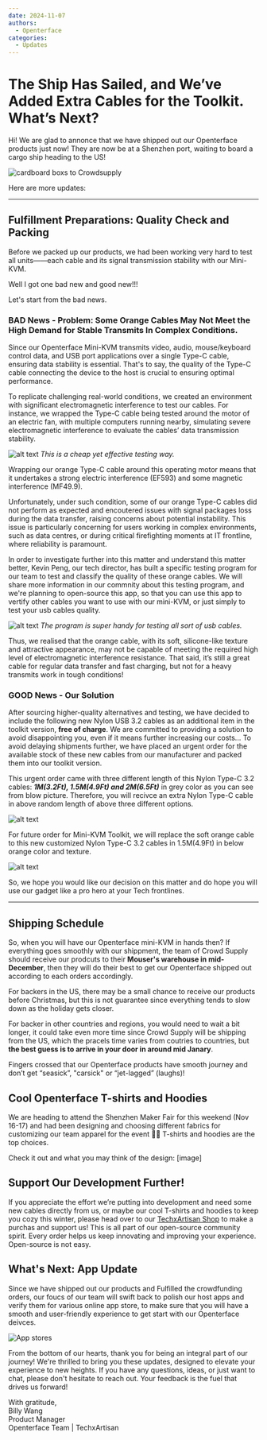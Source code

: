 ```yaml
---
date: 2024-11-07
authors:
  - Openterface
categories:
  - Updates
---
```


# The Ship Has Sailed, and We’ve Added Extra Cables for the Toolkit. What’s Next?

Hi! We are glad to annonce that we have shipped out our Openterface products just now! They are now be at a Shenzhen port, waiting to board a cargo ship heading to the US!

![cardboard boxs to Crowdsupply](pic/241107-s.jpeg)

Here are more updates:

------------

## Fulfillment Preparations: Quality Check and Packing

Before we packed up our products, we had been working very hard to test all units——each cable and its signal transmission stability with our Mini-KVM.

Well I got one bad new and good new!!!

Let's start from the bad news.

### BAD News - Problem: Some Orange Cables May Not Meet the High Demand for Stable Transmits In Complex Conditions.

Since our Openterface Mini-KVM transmits video, audio, mouse/keyboard control data, and USB port applications over a single Type-C cable, ensuring data stability is essential. That's to say, the quality of the Type-C cable connecting the device to the host is crucial to ensuring optimal performance.

To replicate challenging real-world conditions, we created an environment with significant electromagnetic interference to test our cables. For instance, we wrapped the Type-C cable being tested around the motor of an electric fan, with multiple computers running nearby, simulating severe electromagnetic interference to evaluate the cables’ data transmission stability.

![alt text](pic/241107-0.jpg)
*This is a cheap yet effective testing way.*

Wrapping our orange Type-C cable around this operating motor means that it undertakes a strong electric interference (EF593) and some magnetic interference (MF49.9).

Unfortunately, under such condition, some of our orange Type-C cables did not perform as expected and encoutered issues with signal packages loss during the data transfer, raising concerns about potential instability. This issue is particularly concerning for users working in complex environments, such as data centres, or during critical firefighting moments at IT frontline, where reliability is paramount.

In order to investigate further into this matter and understand this matter better, Kevin Peng, our tech director, has built a specific testing program for our team to  test and classify the quality of these orange cables. We will share more information in our commnity about this testing program, and we're planning to open-source this app, so that you can use this app to vertify other cables you want to use with our mini-KVM, or just simply to test your usb cables quality.

![alt text](pic/241107-1.jpg)
*The program is super handy for testing all sort of usb cables.*

Thus, we realised that the orange cable, with its soft, silicone-like texture and attractive appearance, may not be capable of meeting the required high level of electromagnetic interference resistance. That said, it’s still a great cable for regular data transfer and fast charging, but not for a heavy transmits work in tough conditions!

### GOOD News - Our Solution

After sourcing higher-quality alternatives and testing, we have decided to include the following new Nylon USB 3.2 cables as an additional item in the toolkit version, **free of charge**. We are committed to providing a solution to avoid disappointing you, even if it means further increasing our costs... To avoid delaying shipments further, we have placed an urgent order for the available stock of these new cables from our manufacturer and packed them into our toolkit version.

This urgent order came with three different length of this Nylon Type-C 3.2 cables: ***1M(3.2Ft), 1.5M(4.9Ft) and 2M(6.5Ft)*** in grey color as you can see from blow picture. Therefore, you will recivce an extra Nylon Type-C cable in above random length of above three different options.

![alt text](pic/241107-2.jpg)

For future order for Mini-KVM Toolkit, we will replace the soft orange cable to this new customized Nylon Type-C 3.2 cables in 1.5M(4.9Ft) in below orange color and texture.

![alt text](pic/241107-3.jpg)

So, we hope you would like our decision on this matter and do hope you will use our gadget like a pro hero at your Tech frontlines.

------------------

## Shipping Schedule
So, when you will have our Openterface mini-KVM in hands then?
If everything goes smoothly with our shippment, the team of Crowd Supply should receive our prodcuts to their **Mouser's warehouse in mid-December**, then they will do their best to get our Openterface shipped out according to each orders accordingly.

For backers in the US, there may be a small chance to receive our products before Christmas, but this is not guarantee since everything tends to slow down as the holiday gets closer.

For backer in other countries and regions, you would need to wait a bit longer, it could take even more time since Crowd Supply will be shipping from the US, which the pracels time varies from coutries to countries, but **the best guess is to arrive in your door in around mid Janary**.

Fingers crossed that our Openterface products have smooth journey and don’t get “seasick”, "carsick" or “jet-lagged” (laughs)!

## Cool Openterface T-shirts and Hoodies

We are heading to attend the Shenzhen Maker Fair for this weekend (Nov 16-17) and had been designing and choosing different fabrics for customizing our team apparel for the event 🧑‍💻 T-shirts and hoodies are the top choices.

Check it out and what you may think of the design: [image]

## Support Our Development Further!
If you appreciate the effort we’re putting into development and need some new cables directly from us, or maybe our cool T-shirts and hoodies to keep you cozy this winter, please head over to our [TechxArtisan Shop](shop.techxartisan.com) to make a purchas and support us! This is all part of our open-source community spirit. Every order helps us keep innovating and improving your experience. Open-source is not easy.

## What's Next: App Update
Since we have shipped out our products and Fulfilled the crowdfunding orders, our foucs of our team will swift back to polish our host apps and verify them for various online app store, to make sure that you will have a smooth and user-friendly experience to get start with our Openterface deivces.

![App stores](pic/241107-4.png)

From the bottom of our hearts, thank you for being an integral part of our journey! We're thrilled to bring you these updates, designed to elevate your experience to new heights. If you have any questions, ideas, or just want to chat, please don't hesitate to reach out. Your feedback is the fuel that drives us forward!

With gratitude,  
Billy Wang  
Product Manager  
Openterface Team | TechxArtisan